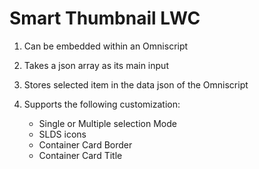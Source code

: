 # Smart Thumbnail LWC

1. Can be embedded within an Omniscript
2. Takes a json array as its main input
3. Stores selected item in the data json of the Omniscript
4. Supports the following customization:

   + Single or Multiple selection Mode
   + SLDS icons
   + Container Card Border
   + Container Card Title
